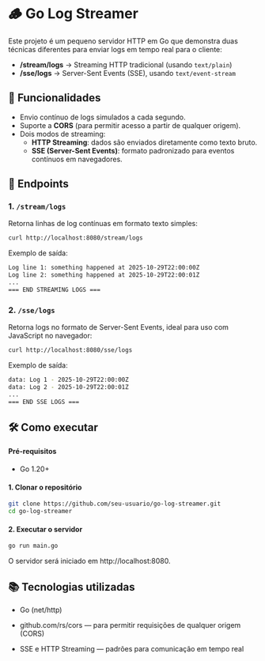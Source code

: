 # 🪵 Go Log Streamer

Este projeto é um pequeno servidor HTTP em Go que demonstra duas técnicas diferentes para enviar logs em tempo real para o cliente:

- **/stream/logs** → Streaming HTTP tradicional (usando `text/plain`)
- **/sse/logs** → Server-Sent Events (SSE), usando `text/event-stream`

## 🚀 Funcionalidades

- Envio contínuo de logs simulados a cada segundo.
- Suporte a **CORS** (para permitir acesso a partir de qualquer origem).
- Dois modos de streaming:
  - **HTTP Streaming**: dados são enviados diretamente como texto bruto.
  - **SSE (Server-Sent Events)**: formato padronizado para eventos contínuos em navegadores.

## 🧩 Endpoints

### 1. `/stream/logs`

Retorna linhas de log contínuas em formato texto simples:

```bash
curl http://localhost:8080/stream/logs
```

Exemplo de saída:

```bash
Log line 1: something happened at 2025-10-29T22:00:00Z
Log line 2: something happened at 2025-10-29T22:00:01Z
...
=== END STREAMING LOGS ===
```

### 2. `/sse/logs`

Retorna logs no formato de Server-Sent Events, ideal para uso com JavaScript no navegador:

```bash
curl http://localhost:8080/sse/logs
```

Exemplo de saída:

```bash
data: Log 1 - 2025-10-29T22:00:00Z
data: Log 2 - 2025-10-29T22:00:01Z
...
=== END SSE LOGS ===
```

## 🛠️ Como executar

#### Pré-requisitos

* Go 1.20+

#### 1. Clonar o repositório

```bash
git clone https://github.com/seu-usuario/go-log-streamer.git
cd go-log-streamer
```

#### 2. Executar o servidor
```bash
go run main.go
```

O servidor será iniciado em http://localhost:8080.

## 📚 Tecnologias utilizadas

* Go (net/http)

* github.com/rs/cors — para permitir requisições de qualquer origem (CORS)

* SSE e HTTP Streaming — padrões para comunicação em tempo real